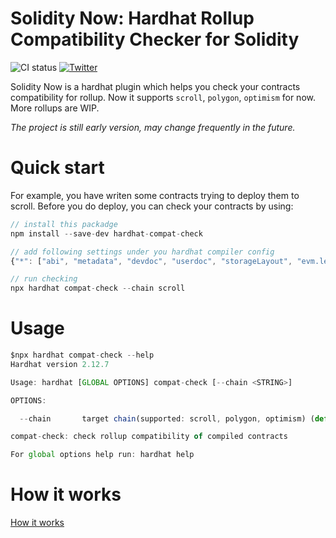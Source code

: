 # Solidity Now: Hardhat Rollup Compatibility Checker for Solidity

[//]: # (![CI status]&#40;https://img.shields.io/github/contributors/unifra20/solidity-now&#41;)
![CI status](https://img.shields.io/badge/PRs-welcome-brightgreen.svg?style=flat)
<a href="https://twitter.com/unifraplatform">
    <img alt="Twitter" src="https://img.shields.io/twitter/url/https/twitter.com/unifraplatform.svg?style=social&label=Follow%20%40unifra">
</a>

Solidity Now is a hardhat plugin which helps you check your contracts compatibility for rollup. Now it supports `scroll`, `polygon`, `optimism` for now. More rollups are WIP.

*The project is still early version, may change frequently in the future.*

# Quick start
For example, you have writen some contracts trying to deploy them to scroll. Before you do deploy,
you can check your contracts by using:

```js
// install this packadge
npm install --save-dev hardhat-compat-check

// add following settings under you hardhat compiler config
{"*": ["abi", "metadata", "devdoc", "userdoc", "storageLayout", "evm.legacyAssembly", "evm.methodIdentifiers"]}

// run checking
npx hardhat compat-check --chain scroll
```


# Usage

```js
$npx hardhat compat-check --help                                                   
Hardhat version 2.12.7

Usage: hardhat [GLOBAL OPTIONS] compat-check [--chain <STRING>]

OPTIONS:

  --chain       target chain(supported: scroll, polygon, optimism) (default: "scroll")

compat-check: check rollup compatibility of compiled contracts

For global options help run: hardhat help
```

# How it works

[How it works](https://github.com/unifra20/solidity-now/tree/main/how-it-works)



